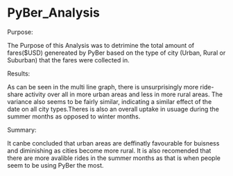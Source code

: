 # PyBer_Analysis
Purpose:

The Purpose of this Analysis was to detrimine the total amount of fares($USD) genereated by PyBer based on the type of city (Urban, Rural or Suburban) that the fares were collected in.

Results:

As can be seen in the multi line graph, there is unsurprisingly more ride-share activity over all in more urban areas and less in more rural areas. The variance also seems to be fairly similar, indicating a similar effect of the date on all city types.Theres is also an overall uptake in usuage during the summer months as opposed to winter months.

Summary:

It canbe concluded that urban areas are deffinatly favourable for buisness and diminishing as cities become more rural. It is also recomended that there are more avalible rides in the summer months as that is when people seem to be using PyBer the most.
